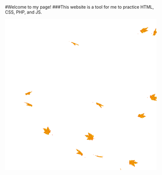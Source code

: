 #Welcome to my page!
###This website is a tool for me to practice HTML, CSS, PHP, and JS. 

![alt text](autumnleaves.gif)
